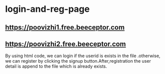 # login-and-reg-page
## https://poovizhi1.free.beeceptor.com
## https://poovizhi2.free.beeceptor.com
By using html code, we can login if the userid is exists in the file .otherwise, we can register by clicking the signup button.After,registration the user detail is append to the file which is already exists.
